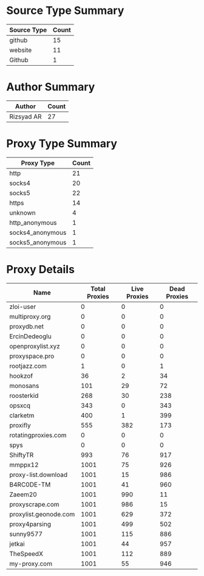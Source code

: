# Source Type Summary

| Source Type | Count |
|-------------|-------|
| github | 15 |
| website | 11 |
| Github | 1 |


# Author Summary

| Author | Count |
|--------|-------|
| Rizsyad AR | 27 |


# Proxy Type Summary

| Proxy Type | Count |
|------------|-------|
| http | 21 |
| socks4 | 20 |
| socks5 | 22 |
| https | 14 |
| unknown | 4 |
| http_anonymous | 1 |
| socks4_anonymous | 1 |
| socks5_anonymous | 1 |


# Proxy Details

| Name | Total Proxies | Live Proxies | Dead Proxies |
|------|---------------|--------------|---------------|
| zloi-user | 0 | 0 | 0 |
| multiproxy.org | 0 | 0 | 0 |
| proxydb.net | 0 | 0 | 0 |
| ErcinDedeoglu | 0 | 0 | 0 |
| openproxylist.xyz | 0 | 0 | 0 |
| proxyspace.pro | 0 | 0 | 0 |
| rootjazz.com | 1 | 0 | 1 |
| hookzof | 36 | 2 | 34 |
| monosans | 101 | 29 | 72 |
| roosterkid | 268 | 30 | 238 |
| opsxcq | 343 | 0 | 343 |
| clarketm | 400 | 1 | 399 |
| proxifly | 555 | 382 | 173 |
| rotatingproxies.com | 0 | 0 | 0 |
| spys | 0 | 0 | 0 |
| ShiftyTR | 993 | 76 | 917 |
| mmppx12 | 1001 | 75 | 926 |
| proxy-list.download | 1001 | 15 | 986 |
| B4RC0DE-TM | 1001 | 41 | 960 |
| Zaeem20 | 1001 | 990 | 11 |
| proxyscrape.com | 1001 | 986 | 15 |
| proxylist.geonode.com | 1001 | 629 | 372 |
| proxy4parsing | 1001 | 499 | 502 |
| sunny9577 | 1001 | 115 | 886 |
| jetkai | 1001 | 44 | 957 |
| TheSpeedX | 1001 | 112 | 889 |
| my-proxy.com | 1001 | 55 | 946 |
